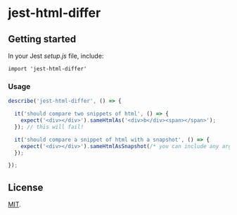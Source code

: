 # jest-html-differ

## Getting started

In your Jest _setup.js_ file, include:
```
import 'jest-html-differ'
```

### Usage
```javascript
describe('jest-html-differ', () => {

  it('should compare two snippets of html', () => {
    expect('<div></div>').sameHtmlAs('<div>b</div><span></span>');
  }); // this will fail!

  it('should compare a snippet of html with a snapshot', () => {
    expect('<div></div>').sameHtmlAsSnapshot(/* you can include any arguments you'd include in Jest's `toMatchSnapshot(...)` function*/)
  });

});
```

## License

[MIT](LICENSE).
